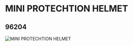 # MINI PROTECHTION HELMET
## 96204
![MINI PROTECHTION HELMET](https://lc-www-live-s.legocdn.com/media/bricks/5/2/4633163.jpg)